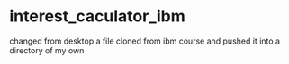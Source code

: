 # interest_caculator_ibm
changed from desktop a file cloned from ibm course and pushed it into a directory of my own
